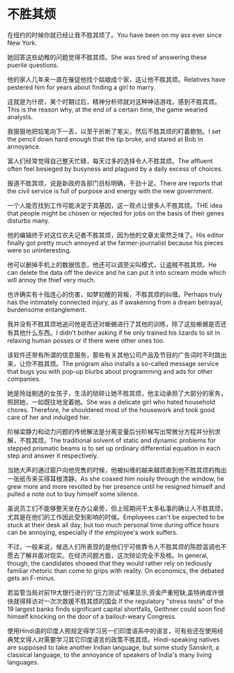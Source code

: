 # 不胜其烦

<p><span class="chinese">在纽约的时候你就已经让我不胜其烦了。</span><span class="english">You have been on my ass ever since New York.</span></p>

<p><span class="chinese">她回答这些幼稚的问题觉得不胜其烦。</span><span class="english">She was tired of answering these puerile questions.</span></p>

<p><span class="chinese">他的家人几年来一直在催促他找个姑娘成个家，这让他不胜其烦。</span><span class="english">Relatives have pestered him for years about finding a girl to marry.</span></p>

<p><span class="chinese">这就是为什麽，某个时期过后，精神分析师就对这种神话游戏，感到不胜其烦。</span><span class="english">This is the reason why, at the end of a certain time, the game wearied analysts.</span></p>

<p><span class="chinese">我狠狠地把铅笔向下一丢，以至于折断了笔尖，然后不胜其烦的盯着鲍勃。</span><span class="english">I set the pencil down hard enough that the tip broke, and stared at Bob in annoyance.</span></p>

<p><span class="chinese">富人们经常觉得自己整天忙碌，每天过多的选择令人不胜其烦。</span><span class="english">The affluent often feel besieged by busyness and plagued by a daily excess of choices.</span></p>

<p><span class="chinese">报道不胜其烦，说是新政府各部门目标明确，干劲十足。</span><span class="english">There are reports that the civil service is full of purpose and energy with the new government.</span></p>

<p><span class="chinese">一个人能否找到工作可能决定于其基因，这一观点让很多人不胜其烦。</span><span class="english">THE idea that people might be chosen or rejected for jobs on the basis of their genes disturbs many.</span></p>

<p><span class="chinese">他的编辑终于对这位农夫记者不胜其烦，因为他的文章太索然乏味了。</span><span class="english">His editor finally got pretty much annoyed at the farmer-journalist because his pieces were so uninteresting.</span></p>

<p><span class="chinese">他可以删掉手机上的数据信息，他还可以调至尖叫模式，让盗贼不胜其烦。</span><span class="english">He can delete the data off the device and he can put it into scream mode which will annoy the thief very much.</span></p>

<p><span class="chinese">也许确实有十指连心的伤害，如梦初醒的背叛，不胜其烦的纠缠。</span><span class="english">Perhaps truly has the intimately connected injury, as if awakening from a dream betrayal, burdensome entanglement.</span></p>

<p><span class="chinese">我并没有不胜其烦地追问他是否还对蜥蜴进行了其他的训练，除了这些蜥蜴是否还有其他什么东西。</span><span class="english">I didn't bother asking if he only trained his lizards to sit in relaxing human posses or if there were other ones too.</span></p>

<p><span class="chinese">该软件还带有所谓的信息服务，那些有关其他公司产品及节目的广告词时不时跳出来，让你不胜其烦。</span><span class="english">The program also installs a so-called message service that bugs you with pop-up blurbs about programming and ads for other companies.</span></p>

<p><span class="chinese">她是玲珑剔透的女孩子，生活的琐碎让她不胜其烦，他主动承担了大部分的家务，照顾她，一如既往地宠着她。</span><span class="english">She was a delicate girl who hated household chores. Therefore, he shouldered most of the housework and took good care of her and indulged her.</span></p>

<p><span class="chinese">阶梯梁静力和动力问题的传统解法是分离变量后分阶梯写出常微分方程并分别求解，不胜其烦。</span><span class="english">The traditional solvent of static and dynamic problems for stepped prismatic beams is to set up ordinary differential equation in each step and answer it respectively.</span></p>

<p><span class="chinese">当她大声的通过窗户向他兜售的时候，他被纠缠的越来越烦直到他不胜其烦的掏出一张纸币来买得耳根清静。</span><span class="english">As she coaxed him noisily through the window, he grew more and more revolted by her presence until he resigned himself and pulled a note out to buy himself some silence.</span></p>

<p><span class="chinese">虽说员工们不能够整天坐在办公桌旁，但上班期间干太多私事的确让人不胜其烦，尤其是在他们的工作因此受到影响的时侯。</span><span class="english">Employees can't be expected to be stuck at their desk all day, but too much personal time during office hours can be annoying, especially if the employee's work suffers.</span></p>

<p><span class="chinese">不过，一般来说，候选人们所表现的是他们宁可依靠令人不胜其烦的陈腔滥调也不愿去了解并面对现实。在经济问题方面，这次辩论完全不及格。</span><span class="english">In general, though, the candidates showed that they would rather rely on tediously familiar rhetoric than come to grips with reality. On economics, the debated gets an F-minus.</span></p>

<p><span class="chinese">若监管当局对前19大银行进行的"压力测试"结果显示,资金严重短缺,盖特纳或许很快就得拜访对一次次救援不胜其烦的国会.</span><span class="english">If the regulatory "stress tests" of the 19 largest banks finds significant capital shortfalls, Geithner could soon find himself knocking on the door of a bailout-weary Congress.</span></p>

<p><span class="chinese">使用Hindi语的印度人照规定得学习另一们印度语系中的语言，可有些还在使用经典梵文得人对需要学习其它印度语言的政策不胜其烦。</span><span class="english">Hindi-speaking natives are supposed to take another Indian language, but some study Sanskrit, a classical language, to the annoyance of speakers of India's many living languages.</span></p>

